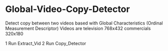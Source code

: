 # Global-Video-Copy-Detector
Detect copy between two videos based with Global Characteristics (Ordinal Measurement Descriptor)
Videos are television 768x432 commercials 320x180

1 Run Extract_Vid
2 Run Copy_Detector
